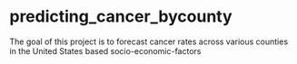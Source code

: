 # predicting_cancer_bycounty
The goal of this project is to forecast cancer rates across various counties in the United States based socio-economic-factors
